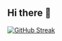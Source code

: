 ## Hi there 👋

<!--
**NabilYsuf/NabilYsuf** is a ✨ _special_ ✨ repository because its `README.md` (this file) appears on your GitHub profile.

Here are some ideas to get you started:

- 🔭 I’m currently working on UtamaWeb
- 🌱 I’m currently learning PHP Native
- 👯 I’m looking to collaborate on ...
- 🤔 I’m looking for help with ...
- 💬 Ask me about ...
- 📫 How to reach me: ig : @nabilysuf
- 😄 Pronouns: ...
- ⚡ Fun fact: ...
-->

[![GitHub Streak](https://github-readme-streak-stats.herokuapp.com?user=bal%20bil%20bul&theme=highcontrast&locale=id)](https://git.io/streak-stats)

